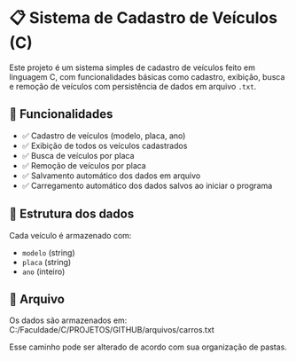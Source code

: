 # 📋 Sistema de Cadastro de Veículos (C)

Este projeto é um sistema simples de cadastro de veículos feito em linguagem C, com funcionalidades básicas como cadastro, exibição, busca e remoção de veículos com persistência de dados em arquivo `.txt`.

## 🚗 Funcionalidades

- ✅ Cadastro de veículos (modelo, placa, ano)
- ✅ Exibição de todos os veículos cadastrados
- ✅ Busca de veículos por placa
- ✅ Remoção de veículos por placa
- ✅ Salvamento automático dos dados em arquivo
- ✅ Carregamento automático dos dados salvos ao iniciar o programa

## 💾 Estrutura dos dados

Cada veículo é armazenado com:
- `modelo` (string)
- `placa` (string)
- `ano` (inteiro)

## 📁 Arquivo

Os dados são armazenados em:
C:/Faculdade/C/PROJETOS/GITHUB/arquivos/carros.txt

Esse caminho pode ser alterado de acordo com sua organização de pastas.
